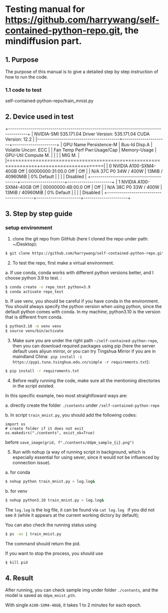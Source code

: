 # Testing manual for https://github.com/harrywang/self-contained-python-repo.git, the mindiffusion part.

## 1. Purpose
The purpose of this manual is to give a detailed step by step instruction of how to run the code. 

### 1.1 code to test
self-contained-python-repo/train_mnist.py

## 2. Device used in test
+---------------------------------------------------------------------------------------+
| NVIDIA-SMI 535.171.04             Driver Version: 535.171.04   CUDA Version: 12.2     |
|-----------------------------------------+----------------------+----------------------+
| GPU  Name                 Persistence-M | Bus-Id        Disp.A | Volatile Uncorr. ECC |
| Fan  Temp   Perf          Pwr:Usage/Cap |         Memory-Usage | GPU-Util  Compute M. |
|                                         |                      |               MIG M. |
|=========================================+======================+======================|
|   0  NVIDIA A100-SXM4-40GB          Off | 00000000:31:00.0 Off |                  Off |
| N/A   37C    P0              34W / 400W |     13MiB / 40960MiB |      0%      Default |
|                                         |                      |             Disabled |
+-----------------------------------------+----------------------+----------------------+
|   1  NVIDIA A100-SXM4-40GB          Off | 00000000:4B:00.0 Off |                  Off |
| N/A   38C    P0              33W / 400W |     13MiB / 40960MiB |      0%      Default |
|                                         |                      |             Disabled |
+-----------------------------------------+----------------------+----------------------+

## 3. Step by step guide

### setup environment
1. clone the git repo from GitHub (here I cloned the repo under path: ~/Desktop): 
```bash
$ git clone https://github.com/harrywang/self-contained-python-repo.git
```
   
2. To test the repo, first make a virtual environment. 

a. If use conda, conda works with different python versions better, and I choose python 3.9 to test. :
```bash
$ conda create -n repo_test python=3.9
$ conda activate repo_test
```

b. If use venv, you should be careful if you have conda in the environment.
You should always specify the python version when using python, since the default python comes with conda.
In my machine, python3.10 is the version that is different from conda.
```bash
$ python3.10 -m venv venv
$ source venv/bin/activate
```


3. Make sure you are under the right path `~/self-contained-python-repo`, then you can download required packages using pip (here the server default uses aliyun mirror, or you can try Tingshua Mirror if you are in maindland China:` pip install -i https://pypi.tuna.tsinghua.edu.cn/simple -r requirements.txt`):
```bash
$ pip install -r requirements.txt
```

4. Before really running the code, make sure all the mentioning directories in the script existed. 

In this specific example, two most straightfoward ways are:

a. directly create the folder `./contents` under `/self-contained-python-repo`

b. In script `train_mnist.py`, you should add the following codes:

```
import os
# create folder if it does not exit
os.makedirs("./contents", exist_ok=True)
```

before `save_image(grid, f"./contents/ddpm_sample_{i}.png")`

5. Run with nohup (a way of running script in background, which is especially essential for using sever, since it would not be influenced by connection issue).

a. for conda
```bash
$ nohup python train_mnist.py > log.log&
```

b. for venv
```bash
$ nohup python3.10 train_mnist.py > log.log&
```


The `log.log` is the log file, it can be found via `cat log.log ` if you did not see it (while it appears at the current working dictory by default);

You can also check the running status using 
```bash
$ ps -ax | train_mnist.py
```
The command should return the pid.

If you want to stop the process, you should use
```bash
$ kill pid
``` 

## 4. Result
After running, you can check sample img under folder `./contents`, and the model is saved as `ddpm_mnist.pth`.

With single `A100-SXM4-40GB`, it takes 1 to 2 minutes for each epoch.
